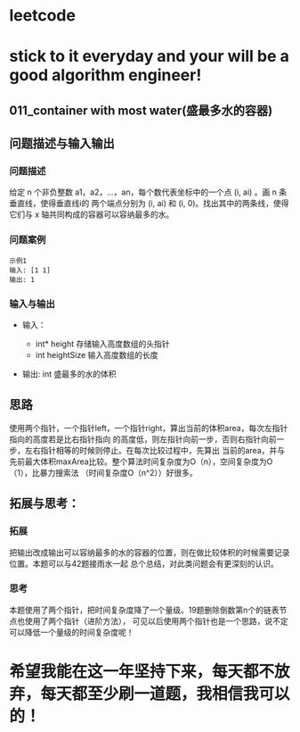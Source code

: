# leetcode
# stick to it everyday and your will be a good algorithm engineer!
## 011_container with most water(盛最多水的容器)
## 问题描述与输入输出
	
### 问题描述
给定 n 个非负整数 a1，a2，...，an，每个数代表坐标中的一个点 (i, ai) 。画 n 条垂直线，使得垂直线i的
两个端点分别为 (i, ai) 和 (i, 0)。找出其中的两条线，使得它们与 x 轴共同构成的容器可以容纳最多的水。
### 问题案例
	示例1
	输入: [1 1] 
	输出: 1

	
### 输入与输出

* 输入：
	* int* height		存储输入高度数组的头指针
	* int heightSize	输入高度数组的长度
	
* 输出: int 盛最多的水的体积

## 思路			
使用两个指针，一个指针left，一个指针right，算出当前的体积area，每次左指针指向的高度若是比右指针指向
的高度低，则左指针向前一步，否则右指针向前一步，左右指针相等的时候则停止。在每次比较过程中，先算出
当前的area，并与先前最大体积maxArea比较。整个算法时间复杂度为O（n），空间复杂度为O（1），比暴力搜索法
（时间复杂度O（n^2））好很多。
## 拓展与思考：
### 拓展
把输出改成输出可以容纳最多的水的容器的位置，则在做比较体积的时候需要记录位置。本题可以与42题接雨水一起
总个总结，对此类问题会有更深刻的认识。
### 思考
本题使用了两个指针，把时间复杂度降了一个量级。19题删除倒数第n个的链表节点也使用了两个指针（进阶方法），
可见以后使用两个指针也是一个思路，说不定可以降低一个量级的时间复杂度呢！
        
# 希望我能在这一年坚持下来，每天都不放弃，每天都至少刷一道题，我相信我可以的！
